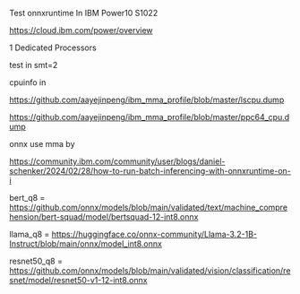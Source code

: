 Test onnxruntime In IBM Power10 S1022

https://cloud.ibm.com/power/overview

1 Dedicated Processors

test in smt=2

cpuinfo in 

https://github.com/aayejinpeng/ibm_mma_profile/blob/master/lscpu.dump

https://github.com/aayejinpeng/ibm_mma_profile/blob/master/ppc64_cpu.dump

onnx use mma by 

https://community.ibm.com/community/user/blogs/daniel-schenker/2024/02/28/how-to-run-batch-inferencing-with-onnxruntime-on-i

bert_q8 = https://github.com/onnx/models/blob/main/validated/text/machine_comprehension/bert-squad/model/bertsquad-12-int8.onnx

llama_q8 = https://huggingface.co/onnx-community/Llama-3.2-1B-Instruct/blob/main/onnx/model_int8.onnx

resnet50_q8 = https://github.com/onnx/models/blob/main/validated/vision/classification/resnet/model/resnet50-v1-12-int8.onnx
